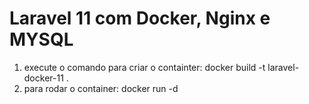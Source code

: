 # Laravel 11 com Docker, Nginx e MYSQL
1. execute o comando para criar o containter: docker build -t laravel-docker-11 .
2. para rodar o container: docker run -d  